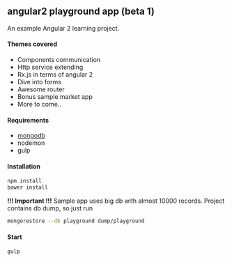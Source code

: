 ## angular2 playground app (beta 1)
An example Angular 2 learning project.

#### Themes covered
 - Components communication
 - Http service extending
 - Rx.js in terms of angular 2
 - Dive into forms
 - Awesome router
 - Bonus sample market app
 - More to come..
 
#### Requirements
 - [mongodb](https://docs.mongodb.org/manual/tutorial/install-mongodb-on-windows/)
 - nodemon
 - gulp
 
#### Installation
```bash
npm install
bower install
```
 **!!! Important !!!**
    Sample app uses big db with almost 10000 records. Project contains db dump, so just run
```bash
mongorestore --db playground dump/playground
```     
#### Start
```bash
gulp
```